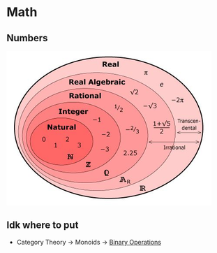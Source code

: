 # Math

## Numbers

![alt-text](./types_of_numbers.jpg)

## Idk where to put

- Category Theory -> Monoids -> [Binary Operations](./3.1_binary_operations.md)
